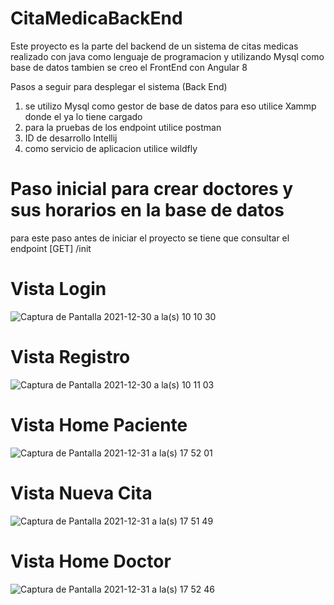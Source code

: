# CitaMedicaBackEnd
Este proyecto es la parte del backend de un sistema de citas medicas realizado con java como lenguaje de programacion y utilizando Mysql como base de datos
tambien se creo el FrontEnd con Angular 8

Pasos a seguir para desplegar el sistema (Back End)
1) se utilizo Mysql como gestor de base de datos para eso utilice Xammp donde el ya lo tiene cargado
2) para la pruebas de los endpoint utilice postman
3) ID de desarrollo Intellij
4) como servicio de aplicacion utilice wildfly

# Paso inicial para crear doctores y sus horarios en la base de datos
para este paso antes de iniciar el proyecto se tiene que consultar el endpoint
[GET] /init

# Vista Login
![Captura de Pantalla 2021-12-30 a la(s) 10 10 30](https://user-images.githubusercontent.com/46539023/147841378-2d70c96f-8e3a-4aed-babb-151446c0de6f.png)

# Vista Registro
![Captura de Pantalla 2021-12-30 a la(s) 10 11 03](https://user-images.githubusercontent.com/46539023/147841414-6e439529-0837-431c-bd2c-485729c36f10.png)

# Vista Home Paciente
![Captura de Pantalla 2021-12-31 a la(s) 17 52 01](https://user-images.githubusercontent.com/46539023/147841435-be23ffb3-2416-4271-a3e8-2da168e46303.png)

# Vista Nueva Cita
![Captura de Pantalla 2021-12-31 a la(s) 17 51 49](https://user-images.githubusercontent.com/46539023/147841440-c1ee6ab5-88e1-481e-8357-4bed81fd2034.png)

# Vista Home Doctor
![Captura de Pantalla 2021-12-31 a la(s) 17 52 46](https://user-images.githubusercontent.com/46539023/147841448-4bb44c4e-b00c-4893-8a8f-fb6ccfb79dc9.png)

